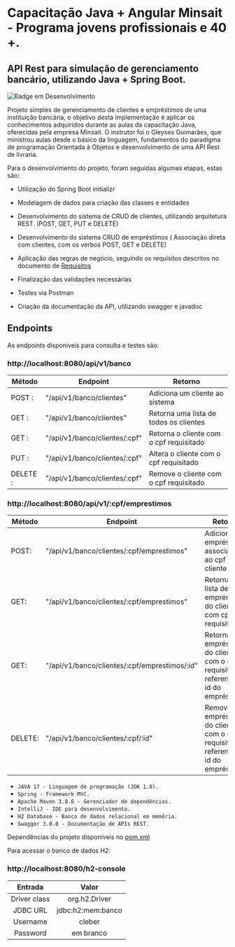 # Capacitação Java + Angular Minsait - Programa jovens profissionais e 40 +.
## API Rest para simulação de gerenciamento bancário, utilizando Java + Spring Boot.



![Badge em Desenvolvimento](http://img.shields.io/static/v1?label=STATUS&message=EM%20DESENVOLVIMENTO&color=GREEN&style=for-the-badge)

Projeto simples de gerenciamento de clientes e empréstimos de uma instituição bancária, o objetivo desta implementação é aplicar os conhecimentos adquiridos durante as aulas da capacitação Java, oferecidas pela empresa Minsait. O instrutor foi o Gleyses Guimarães, que ministrou aulas desde o básico da linguagem, fundamentos do paradigma de programação Orientada à Objetos e desenvolvimento de uma API Rest de livraria.



Para o desenvolvimento do projeto, foram seguidas algumas etapas, estas são: 



  - Utilização do Spring Boot initializr

  - Modelagem de dados para criação das classes e entidades

  - Desenvolvimento do sistema de CRUD de clientes, utilizando arquitetura REST. (POST, GET, PUT e DELETE)

  - Desenvolvimento do sistema CRUD de empréstimos ( Associação direta com clientes, com os verbos POST, GET e DELETE)

  - Aplicação das regras de negócio, seguindo os requisitos descritos no documento de [Requisitos]()

  - Finalização das validações necessárias

  - Testes via Postman

  - Criação da documentação da API, utilizando swagger e javadoc

  

## Endpoints

As endpoints disponíveis para consulta e testes são:

  ### http://localhost:8080/api/v1/banco
  
  |Método    | Endpoint                          | Retorno                                    |
  |----------|-----------------------------------|--------------------------------------------|
  |POST :    |  "/api/v1/banco/clientes"         |   Adiciona um cliente ao sistema           |
  |GET :     |  "/api/v1/banco/clientes"         |   Retorna uma lista de todos os clientes   |
  |GET :     |  "/api/v1/banco/clientes/:cpf"    |   Retorna o cliente com o cpf requisitado  |
  |PUT :     |  "/api/v1/banco/clientes/:cpf"    |   Altera o cliente com o cpf requisitado   |
  |DELETE :  |  "/api/v1/banco/clientes/:cpf"    |   Remove o cliente com o cpf requisitado   |
  
  ### http://localhost:8080/api/v1/:cpf/emprestimos

  | Método     | Endpoint                                          | Retorno                                                                                |
  |------------|---------------------------------------------------|----------------------------------------------------------------------------------------|
  | POST:      |  "/api/v1/banco/clientes/:cpf/emprestimos"        |   Adiciona um empréstimo associado ao cpf do cliente                                   |
  | GET:       |  "/api/v1/banco/clientes/:cpf/emprestimos"        |   Retorna uma lista de empréstimos do cliente com cpf requisitado                      |
  | GET:       |  "/api/v1/banco/clientes/:cpf/emprestimos/:id"    |   Retorna o empréstimo do cliente com o cpf requisitado, referente ao id do empréstimo |
  | DELETE:    |  "/api/v1/banco/clientes/:cpf/:id"                |   Remove o empréstimo do cliente com o cpf requisitado, referente ao id do empréstimo  |


  - ``JAVA 17 - Linguagem de programação (JDK 1.8).``
  - ``Spring - Framework MVC.``
  - ``Apache Maven 3.8.6 - Gerenciador de dependências.``
  - ``IntelliJ - IDE para desenvolvimento.``
  - ``H2 Database - Banco de dados relacional em memória.``
  - ``Swagger 3.0.0 - Documentação de APIs REST.``

  Dependências do projeto disponíveis no [pom.xml](https://github.com/cleberpereiradev/api-gerenciamento-emprestimos/blob/master/pom.xml)
  
  
  Para acessar o banco de dados H2:
  
  ### http://localhost:8080/h2-console
  
  |Entrada|Valor|
  |:-------:|:-----:|
  |Driver class|org.h2.Driver|
  |JDBC URL|jdbc:h2:mem:banco|
  |Username|cleber|
  |Password|em branco|
  
  

